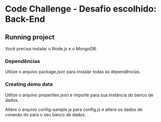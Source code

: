 # Code Challenge - Desafio escolhido: Back-End 

## Running project

Você precisa instalar o Node.js e o MongoDB.

### Dependências 

Utilize o arquivo package.json para instalar todas as dependências.

### Creating demo data

Utilize o arquivo properties.json e importe para sua instância do banco de dados.

Altere o arquivo config-sample.js para config.js e altere os dados de conexão do para o seu banco de dados.
